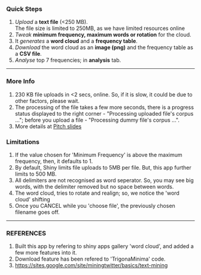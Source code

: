 ### Quick Steps   
1. _Upload_ a **text file** (<250 MB).   
The file size is limited to 250MB, as we have limited resources online  
2. _Tweak_ **minimum frequency, maximum words or rotation** for the cloud.   
3. It _generates_ a **word cloud** and a **frequency table**.   
4. _Download_ the word cloud as an **image (png)** and the frequency table as a **CSV file**.  
5. _Analyse_ top 7 frequencies; in **analysis** tab. 
<hr/>

### More Info
1. 230 KB file uploads in <2 secs, online. So, if it is slow, it could be due to other factors, please wait.
2. The processing of the file takes a few more seconds, there is a progress status displayed to the right corner - "Processing uploaded file's corpus ..."; before you upload a file - "Processing dummy file's corpus ...".
3. More details at [Pitch slides](http://studentcoursera.github.io/09_DDP_project_slidify)

### Limitations
1. If the value chosen for 'Minimum Frequency' is above the maximum frequency, then, it defaults to 1.  
2. By default, Shiny limits file uploads to 5MB per file. But, this app further limits to 500 MB.
3. All delimiters are not recognised as word seperator. So, you may see big words, with the delimiter removed but no space between words.
4. The word cloud, tries to rotate and realign; so, we notice the 'word cloud' shifting
5. Once you CANCEL while you 'choose file', the previously chosen filename goes off.   
<hr/>

### REFERENCES   
1. Built this app by refering to shiny apps gallery 'word cloud',  and added a few more features into it.  
2. Download feature has been refered to 'TrigonaMinima' code.  
3. https://sites.google.com/site/miningtwitter/basics/text-mining
